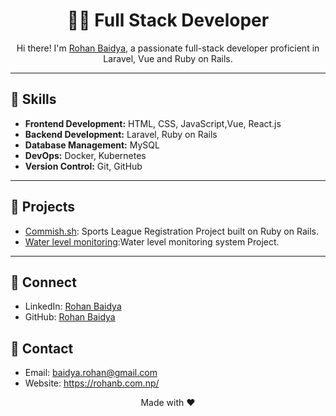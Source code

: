 <!-- Title -->
<h1 align="center">👨‍💻 Full Stack Developer</h1>

<!-- Introduction -->
<p align="center">
  Hi there! I'm <a href="https://rohanb.com.np/">Rohan Baidya</a>, a passionate full-stack developer proficient in Laravel, Vue and Ruby on Rails.
</p>

---

<!-- Skills -->
## 💼 Skills
- **Frontend Development:** HTML, CSS, JavaScript,Vue, React.js
- **Backend Development:** Laravel, Ruby on Rails
- **Database Management:** MySQL
- **DevOps:** Docker, Kubernetes
- **Version Control:** Git, GitHub

---
<!-- Projects -->
## 🚀 Projects
- [Commish.sh](https://commi.sh/): Sports League Registration Project built on Ruby on Rails.
- [Water level monitoring](https://kuklnp.com/):Water level monitoring system Project.

---

<!-- Connect -->
## 🤝 Connect
- LinkedIn: [Rohan Baidya](https://www.linkedin.com/in/rohanbaidya/)
- GitHub: [Rohan Baidya](https://github.com/ronvoy/)

<!-- Contact -->
## 📧 Contact
- Email: baidya.rohan@gmail.com
- Website: https://rohanb.com.np/

<!-- Footer -->
<p align="center">
  Made with ❤️
</p>

